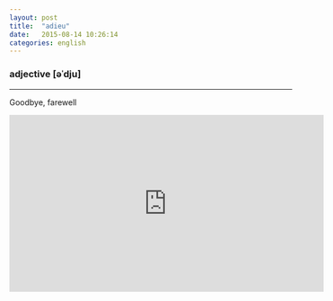 ```yaml
---
layout: post
title:  "adieu"
date:   2015-08-14 10:26:14
categories: english
---
```

### adjective [əˈdju]
-----------

Goodbye, farewell

<iframe width="560" height="315" src="https://www.youtube.com/embed/Qy9_lfjQopU" frameborder="0" allowfullscreen></iframe>
